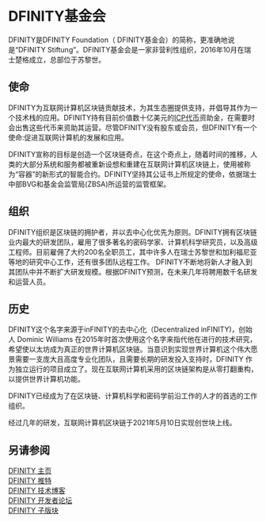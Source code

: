 # DFINITY基金会 
 DFINITY是DFINITY Foundation（ DFINITY基金会）的简称，更准确地说是“DFINITY Stiftung”。DFINITY基金会是一家非营利性组织，2016年10月在瑞士楚格成立，总部位于苏黎世。

 ## 使命 
DFINITY为互联网计算机区块链贡献技术，为其生态圈提供支持，并倡导其作为一个技术栈的应用。DFINITY持有目前价值数十亿美元的[ICP代币](ICP代币.md)资助金，在需要时会出售这些代币来资助其运营。尽管DFINITY没有股东或会员，但DFINITY有一个使命:促进互联网计算机的发展和应用。 

DFINITY宣称的目标是创造一个区块链奇点，在这个奇点上，随着时间的推移，人类的大部分系统和服务都被重新设想和重建在互联网计算机区块链上，使用被称为“容器”的新形式的智能合约。DFINITY坚持其公证书上所规定的使命，依据瑞士中部BVG和基金会监管局(ZBSA)所运营的监管框架。

 ## 组织 
DFINITY组织是区块链的拥护者，并以去中心化优先为原则。DFINITY拥有区块链业内最大的研发团队，雇用了很多著名的密码学家、计算机科学研究员，以及高级工程师。目前雇佣了大约200名全职员工，其中许多人在瑞士苏黎世和加利福尼亚等地的研究中心工作，还有很多团队远程工作。
DFINITY不断地将新人才融入到其团队中并不断扩大研发规模。根据DFINITY预测，在未来几年将聘用数千名研发和运营人员。

 ## 历史 
DFINITY这个名字来源于inFINITY的去中心化（Decentralized inFINITY)，创始人 Dominic Williams 在2015年时首次使用这个名字来指代他在进行的技术研究，希望使以太坊成为真正的世界计算机区块链。当意识到实现世界计算机这个伟大愿景需要一支庞大且高度专业化团队，且需要长期的研发投入支持时，DFINITY 作为独立运行的项目成立了。现在互联网计算机采用的区块链架构是从零打翻重构，以提供世界计算机功能。


DFINITY已经成为了在区块链、计算机科学和密码学前沿工作的人才的首选的工作组织。


经过几年的研发，互联网计算机区块链于2021年5月10日实现创世块上线。


 ## 另请参阅
[DFINITY 主页](https://dfinity.org/)   
[DFINITY 推特](https://twitter.com/dfinity)  
[DFINITY 技术博客](https://medium.com/dfinity)  
[DFINITY 开发者论坛](https://forum.dfinity.org/)  
[DFINITY 子版块](https://www.reddit.com/r/dfinity/)  

